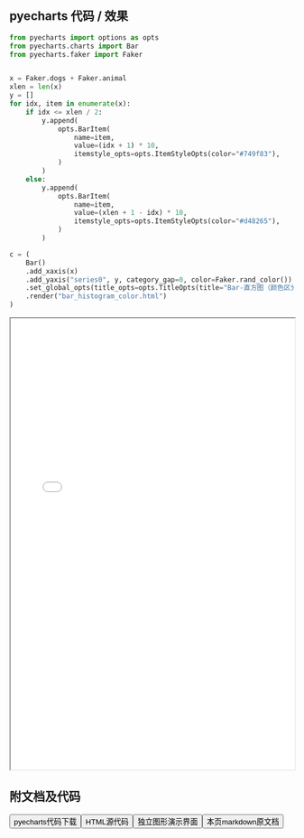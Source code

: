 
## pyecharts 代码 / 效果

```python
from pyecharts import options as opts
from pyecharts.charts import Bar
from pyecharts.faker import Faker


x = Faker.dogs + Faker.animal
xlen = len(x)
y = []
for idx, item in enumerate(x):
    if idx <= xlen / 2:
        y.append(
            opts.BarItem(
                name=item,
                value=(idx + 1) * 10,
                itemstyle_opts=opts.ItemStyleOpts(color="#749f83"),
            )
        )
    else:
        y.append(
            opts.BarItem(
                name=item,
                value=(xlen + 1 - idx) * 10,
                itemstyle_opts=opts.ItemStyleOpts(color="#d48265"),
            )
        )

c = (
    Bar()
    .add_xaxis(x)
    .add_yaxis("series0", y, category_gap=0, color=Faker.rand_color())
    .set_global_opts(title_opts=opts.TitleOpts(title="Bar-直方图（颜色区分）"))
    .render("bar_histogram_color.html")
)

```

<iframe width="100%" height="800px" src="/pyecharts/Bar/bar_histogram_color.html"></iframe>

## 附文档及代码

<a href="https://cdn.jsdelivr.net/gh/wfy-belief/python/docs/pyecharts/Bar/bar_histogram_color.py"><button class="mybutton">pyecharts代码下载</button></a><a href="https://cdn.jsdelivr.net/gh/wfy-belief/python/docs/pyecharts/Bar/bar_histogram_color.html"><button class="mybutton">HTML源代码</button></a><a href="https://python.wfyblog.cn/pyecharts/Bar/bar_histogram_color.html"><button class="mybutton">独立图形演示界面</button></a><a href="https://cdn.jsdelivr.net/gh/wfy-belief/python/docs/pyecharts/Bar/bar_histogram_color.md"><button class="mybutton">本页markdown原文档</button></a>